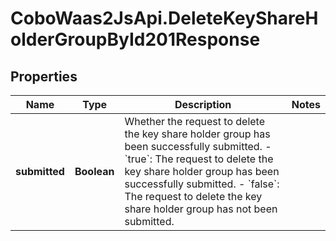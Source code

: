 # CoboWaas2JsApi.DeleteKeyShareHolderGroupById201Response

## Properties

Name | Type | Description | Notes
------------ | ------------- | ------------- | -------------
**submitted** | **Boolean** | Whether the request to delete the key share holder group has been successfully submitted. - &#x60;true&#x60;: The request to delete the key share holder group has been successfully submitted. - &#x60;false&#x60;: The request to delete the key share holder group has not been submitted.  | 


